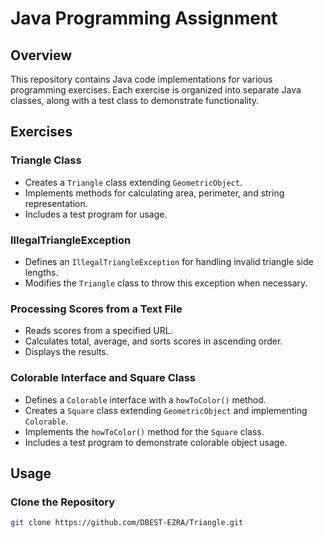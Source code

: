# Java Programming Assignment

## Overview
This repository contains Java code implementations for various programming exercises. Each exercise is organized into separate Java classes, along with a test class to demonstrate functionality.

## Exercises

### Triangle Class
- Creates a `Triangle` class extending `GeometricObject`.
- Implements methods for calculating area, perimeter, and string representation.
- Includes a test program for usage.

### IllegalTriangleException
- Defines an `IllegalTriangleException` for handling invalid triangle side lengths.
- Modifies the `Triangle` class to throw this exception when necessary.

### Processing Scores from a Text File
- Reads scores from a specified URL.
- Calculates total, average, and sorts scores in ascending order.
- Displays the results.

### Colorable Interface and Square Class
- Defines a `Colorable` interface with a `howToColor()` method.
- Creates a `Square` class extending `GeometricObject` and implementing `Colorable`.
- Implements the `howToColor()` method for the `Square` class.
- Includes a test program to demonstrate colorable object usage.

## Usage

### Clone the Repository
```bash
git clone https://github.com/DBEST-EZRA/Triangle.git
